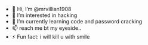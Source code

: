 - 👋 Hi, I’m @mrvillian1908
- 👀 I’m interested in hacking
- 🌱 I’m currently learning code and password cracking
- 📫 reach me bt my eyeside..
- ⚡ Fun fact: i will kill u with smile


<!---
mrvillian1908/mrvillian1908 is a ✨ special ✨ repository because its `README.md` (this file) appears on your GitHub profile.
You can click the Preview link to take a look at your changes.
--->
